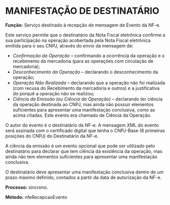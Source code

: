 # MANIFESTAÇÃO DE DESTINATÁRIO

**Função:** Serviço destinado à recepção de mensagem de Evento da NF-e.

Este serviço permite que o destinatário da Nota Fiscal eletrônica confirme a sua participação na operação acobertada pela Nota Fiscal eletrônica emitida para o seu CNPJ, através do envio da mensagem de:

- *Confirmação da Operação* – confirmando a ocorrência da operação e o recebimento da mercadoria (para as operações com circulação de mercadoria);
- *Desconhecimento da Operação* – declarando o desconhecimento da operação;
- *Operação Não Realizada* – declarando que a operação não foi realizada (com recusa do Recebimento da mercadoria e outros) e a justificativa do porquê a operação não se realizou;
- *Ciência da Emissão (ou Ciência da Operação)* – declarando ter ciência da operação destinada ao CNPJ, mas ainda não possuir elementos suficientes para apresentar uma manifestação conclusiva, como as acima citadas. Este evento era chamado de Ciência da Operação.

O autor do evento é o destinatário da NF-e. A mensagem XML do evento será assinada com o certificado digital que tenha o CNPJ-Base (8 primeiras posições do CNPJ) do Destinatário da NF-e.

A ciência da emissão é um evento opcional que pode ser utilizado pelo destinatário para declarar que tem ciência da existência da operação, mas ainda não tem elementos suficientes para apresentar uma manifestação conclusiva.

O destinatário deve apresentar uma manifestação conclusiva dentro de um prazo máximo definido, contados a partir da data de autorização da NF-e.

**Processo:** síncrono.

**Método:** nfeRecepcaoEvento
